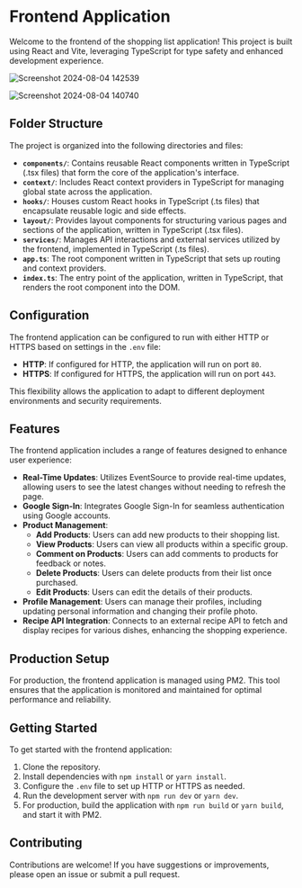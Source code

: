# Frontend Application

Welcome to the frontend of the shopping list application! This project is built using React and Vite, leveraging TypeScript for type safety and enhanced development experience.

![Screenshot 2024-08-04 142539](https://github.com/user-attachments/assets/53cea276-316c-4f9e-9b8c-bed815a0df13)


![Screenshot 2024-08-04 140740](https://github.com/user-attachments/assets/d51847ba-626f-48a9-9b83-92c2e2443bfe)


## Folder Structure

The project is organized into the following directories and files:

- **`components/`**: Contains reusable React components written in TypeScript (.tsx files) that form the core of the application's interface.
- **`context/`**: Includes React context providers in TypeScript for managing global state across the application.
- **`hooks/`**: Houses custom React hooks in TypeScript (.ts files) that encapsulate reusable logic and side effects.
- **`layout/`**: Provides layout components for structuring various pages and sections of the application, written in TypeScript (.tsx files).
- **`services/`**: Manages API interactions and external services utilized by the frontend, implemented in TypeScript (.ts files).
- **`app.ts`**: The root component written in TypeScript that sets up routing and context providers.
- **`index.ts`**: The entry point of the application, written in TypeScript, that renders the root component into the DOM.

## Configuration

The frontend application can be configured to run with either HTTP or HTTPS based on settings in the `.env` file:

- **HTTP**: If configured for HTTP, the application will run on port `80`.
- **HTTPS**: If configured for HTTPS, the application will run on port `443`.

This flexibility allows the application to adapt to different deployment environments and security requirements.

## Features

The frontend application includes a range of features designed to enhance user experience:

- **Real-Time Updates**: Utilizes EventSource to provide real-time updates, allowing users to see the latest changes without needing to refresh the page.
- **Google Sign-In**: Integrates Google Sign-In for seamless authentication using Google accounts.
- **Product Management**:
  - **Add Products**: Users can add new products to their shopping list.
  - **View Products**: Users can view all products within a specific group.
  - **Comment on Products**: Users can add comments to products for feedback or notes.
  - **Delete Products**: Users can delete products from their list once purchased.
  - **Edit Products**: Users can edit the details of their products.
- **Profile Management**: Users can manage their profiles, including updating personal information and changing their profile photo.
- **Recipe API Integration**: Connects to an external recipe API to fetch and display recipes for various dishes, enhancing the shopping experience.

## Production Setup

For production, the frontend application is managed using PM2. This tool ensures that the application is monitored and maintained for optimal performance and reliability.

## Getting Started

To get started with the frontend application:

1. Clone the repository.
2. Install dependencies with `npm install` or `yarn install`.
3. Configure the `.env` file to set up HTTP or HTTPS as needed.
4. Run the development server with `npm run dev` or `yarn dev`.
5. For production, build the application with `npm run build` or `yarn build`, and start it with PM2.

## Contributing

Contributions are welcome! If you have suggestions or improvements, please open an issue or submit a pull request.
